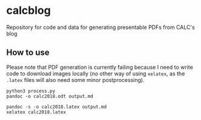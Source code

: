 # calcblog
Repository for code and data for generating presentable PDFs from CALC's blog

## How to use

Please note that PDF generation is currently failing because I need to
write code to download images locally (no other way of using `xelatex`, as
the `.latex` files will also need some minor postprocessing).

```
python3 process.py
pandoc -o calc2018.odt output.md

pandoc -s -o calc2018.latex output.md
xelatex calc2018.latex
```
